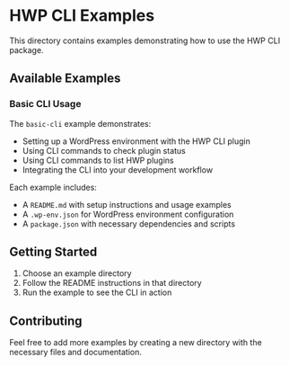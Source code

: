 # HWP CLI Examples

This directory contains examples demonstrating how to use the HWP CLI package.

## Available Examples

### Basic CLI Usage

The `basic-cli` example demonstrates:
- Setting up a WordPress environment with the HWP CLI plugin
- Using CLI commands to check plugin status
- Using CLI commands to list HWP plugins
- Integrating the CLI into your development workflow

Each example includes:
- A `README.md` with setup instructions and usage examples
- A `.wp-env.json` for WordPress environment configuration
- A `package.json` with necessary dependencies and scripts

## Getting Started

1. Choose an example directory
2. Follow the README instructions in that directory
3. Run the example to see the CLI in action

## Contributing

Feel free to add more examples by creating a new directory with the necessary files and documentation.
